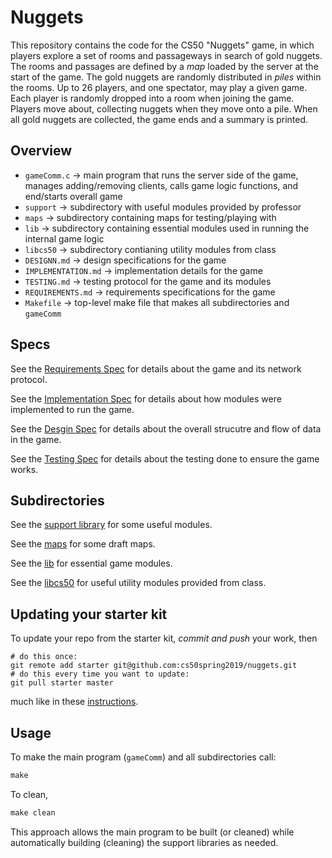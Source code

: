 # Nuggets

This repository contains the code for the CS50 "Nuggets" game, in which players explore a set of rooms and passageways in search of gold nuggets.
The rooms and passages are defined by a *map* loaded by the server at the start of the game.
The gold nuggets are randomly distributed in *piles* within the rooms.
Up to 26 players, and one spectator, may play a given game.
Each player is randomly dropped into a room when joining the game.
Players move about, collecting nuggets when they move onto a pile.
When all gold nuggets are collected, the game ends and a summary is printed.

## Overview
* `gameComm.c` -> main program that runs the server side of the game, manages adding/removing clients, calls game logic functions, and end/starts overall game
* `support` -> subdirectory with useful modules provided by professor
* `maps` -> subdirectory containing maps for testing/playing with
* `lib` -> subdirectory containing essential modules used in running the internal game logic
* `libcs50` -> subdirectory contianing utility modules from class 
* `DESIGNN.md` -> design specifications for the game
* `IMPLEMENTATION.md` -> implementation details for the game
* `TESTING.md` -> testing protocol for the game and its modules
* `REQUIREMENTS.md` -> requirements specifications for the game
* `Makefile` -> top-level make file that makes all subdirectories and `gameComm`

## Specs

See the [Requirements Spec](REQUIREMENTS.md) for details about the game and its network protocol.

See the [Implementation Spec](IMPLEMENTATION.md) for details about how modules were implemented to run the game.

See the [Desgin Spec](DESIGN.md) for details about the overall strucutre and flow of data in the game.

See the [Testing Spec](TESTING.md) for details about the testing done to ensure the game works.


## Subdirectories

See the [support library](support/README.md) for some useful modules.

See the [maps](maps/README.md) for some draft maps.

See the [lib](lib/README.md) for essential game modules.

See the [libcs50](libcs50/README.md) for useful utility modules provided from class.



## Updating your starter kit

To update your repo from the starter kit, *commit and push* your work, then

    # do this once:
    git remote add starter git@github.com:cs50spring2019/nuggets.git
    # do this every time you want to update:
    git pull starter master

much like in these [instructions](https://www.cs.dartmouth.edu/~cs50/Labs/updates.html).

## Usage

To make the main program (`gameComm`) and all subdirectories call:
```c
make
```
To clean,
```c
make clean
```

This approach allows the main program to be built (or cleaned) while automatically building (cleaning) the support libraries as needed.
